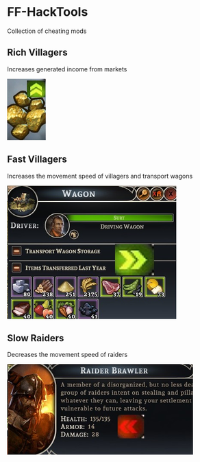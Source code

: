 # FF-HackTools
Collection of cheating mods


## Rich Villagers

Increases generated income from markets 

![pic](/richVillagerspic.jpg)

## Fast Villagers

Increases the movement speed of villagers and transport wagons

![pic2](/fastVillagerspic.jpg)

## Slow Raiders

Decreases the movement speed of raiders

![pic3](/slowraiderspic.jpg)